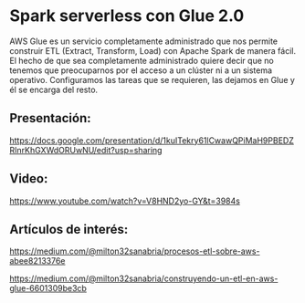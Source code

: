 # Spark serverless con Glue 2.0

AWS Glue es un servicio completamente administrado que nos permite construir ETL (Extract, Transform, Load) con Apache Spark de manera fácil. El hecho de que sea completamente administrado quiere decir que no tenemos que preocuparnos por el acceso a un clúster ni a un sistema operativo. Configuramos las tareas que se requieren, las dejamos en Glue y él se encarga del resto.

## Presentación:

https://docs.google.com/presentation/d/1kuITekry61lCwawQPiMaH9PBEDZRInrKhGXWdORUwNU/edit?usp=sharing

## Video:

https://www.youtube.com/watch?v=V8HND2yo-GY&t=3984s

## Artículos de interés:

https://medium.com/@milton32sanabria/procesos-etl-sobre-aws-abee8213376e

https://medium.com/@milton32sanabria/construyendo-un-etl-en-aws-glue-6601309be3cb

